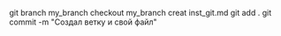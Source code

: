 git branch my_branch 
checkout my_branch
creat inst_git.md
git add .
git commit -m "Создал ветку и свой файл"